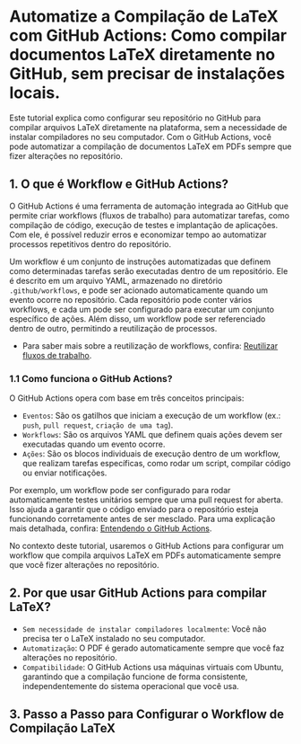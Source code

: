 # Automatize a Compilação de LaTeX com GitHub Actions: Como compilar documentos LaTeX diretamente no GitHub, sem precisar de instalações locais.

Este tutorial explica como configurar seu repositório no GitHub para compilar arquivos LaTeX diretamente na plataforma, sem a necessidade de instalar compiladores no seu computador. Com o GitHub Actions, você pode automatizar a compilação de documentos LaTeX em PDFs sempre que fizer alterações no repositório.

## 1. O que é Workflow e GitHub Actions?

O GitHub Actions é uma ferramenta de automação integrada ao GitHub que permite criar workflows (fluxos de trabalho) para automatizar tarefas, como compilação de código, execução de testes e implantação de aplicações. Com ele, é possível reduzir erros e economizar tempo ao automatizar processos repetitivos dentro do repositório.

Um workflow é um conjunto de instruções automatizadas que definem como determinadas tarefas serão executadas dentro de um repositório. Ele é descrito em um arquivo YAML, armazenado no diretório `.github/workflows`, e pode ser acionado automaticamente quando um evento ocorre no repositório. Cada repositório pode conter vários workflows, e cada um pode ser configurado para executar um conjunto específico de ações. Além disso, um workflow pode ser referenciado dentro de outro, permitindo a reutilização de processos.
- Para saber mais sobre a reutilização de workflows, confira: [Reutilizar fluxos de trabalho](https://docs.github.com/pt/actions/using-workflows).

### 1.1 Como funciona o GitHub Actions?
O GitHub Actions opera com base em três conceitos principais:

- `Eventos`: São os gatilhos que iniciam a execução de um workflow (ex.: `push`, `pull request`, `criação de uma tag`).
- `Workflows`: São os arquivos YAML que definem quais ações devem ser executadas quando um evento ocorre.
- `Ações`: São os blocos individuais de execução dentro de um workflow, que realizam tarefas específicas, como rodar um script, compilar código ou enviar notificações.

Por exemplo, um workflow pode ser configurado para rodar automaticamente testes unitários sempre que uma pull request for aberta. Isso ajuda a garantir que o código enviado para o repositório esteja funcionando corretamente antes de ser mesclado. Para uma explicação mais detalhada, confira: [Entendendo o GitHub Actions](https://docs.github.com/pt/actions/about-github-actions/understanding-github-actions).

No contexto deste tutorial, usaremos o GitHub Actions para configurar um workflow que compila arquivos LaTeX em PDFs automaticamente sempre que você fizer alterações no repositório.

## 2. Por que usar GitHub Actions para compilar LaTeX?
- `Sem necessidade de instalar compiladores localmente`: Você não precisa ter o LaTeX instalado no seu computador.
- `Automatização`: O PDF é gerado automaticamente sempre que você faz alterações no repositório.
- `Compatibilidade`: O GitHub Actions usa máquinas virtuais com Ubuntu, garantindo que a compilação funcione de forma consistente, independentemente do sistema operacional que você usa.

## 3. Passo a Passo para Configurar o Workflow de Compilação LaTeX


